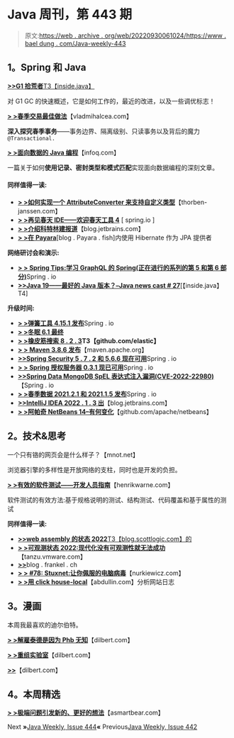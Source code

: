 # Java 周刊，第 443 期

> 原文:[https://web . archive . org/web/20220930061024/https://www . bael dung . com/Java-weekly-443](https://web.archive.org/web/20220930061024/https://www.baeldung.com/java-weekly-443)

## **1。Spring 和 Java**

[**>>G1 拾荒者**T3【inside.java】](https://web.archive.org/web/20220810171258/https://inside.java/2022/06/20/sip056/)

对 G1 GC 的快速概述，它是如何工作的，最近的改进，以及一些调优标志！

[**> >春季交易最佳做法**](https://web.archive.org/web/20220810171258/https://vladmihalcea.com/spring-transaction-best-practices/)【vladmihalcea.com】

**深入探究春季事务**——事务边界、隔离级别、只读事务以及背后的魔力`@Transactional.`

[**> >面向数据的 Java 编程**](https://web.archive.org/web/20220810171258/https://www.infoq.com/articles/data-oriented-programming-java/)【infoq.com】

一篇关于如何**使用记录、密封类型和模式匹配**实现面向数据编程的深刻文章。

#### **同样值得一读:**

*   [**> >如何实现一个 AttributeConverter 来支持自定义类型**](https://web.archive.org/web/20220810171258/https://thorben-janssen.com/jpa-attribute-converter/)【thorben-janssen.com】
*   [**> >再见春天 IDE——欢迎春天工具 4**](https://web.archive.org/web/20220810171258/https://spring.io/blog/2022/06/14/goodbye-spring-ide-welcome-spring-tools-4) [ spring.io ]
*   [**> >介绍科特林建报道**](https://web.archive.org/web/20220810171258/https://blog.jetbrains.com/kotlin/2022/06/introducing-kotlin-build-reports/)【blog.jetbrains.com】
*   [**> >在 Payara**](https://web.archive.org/web/20220810171258/https://blog.payara.fish/use-hibernate-as-a-jpa-provider-with-payara)[blog . Payara . fish]内使用 Hibernate 作为 JPA 提供者

**网络研讨会和演示:**

*   [**> > Spring Tips:学习 GraphQL 的 Spring(正在进行的系列的第 5 和第 6 部分)**](https://web.archive.org/web/20220810171258/https://spring.io/blog/2022/06/14/spring-tips-learn-spring-for-graphql-parts-5-and-6-of-an-ongoing-series)Spring . io
*   [**>>Java 19——最好的 Java 版本？–Java news cast # 27**](https://web.archive.org/web/20220810171258/https://inside.java/2022/06/16/insidejava-newscast-027/)[【inside.java】T4]

**升级时间:**

*   [**> >弹簧工具 4.15.1 发布**](https://web.archive.org/web/20220810171258/https://spring.io/blog/2022/06/18/spring-tools-4-15-1-released)Spring . io
*   [**> >冬眠 6.1 最终**](https://web.archive.org/web/20220810171258/https://in.relation.to/2022/06/14/orm-61-final/)
*   **[> >橡皮筋搜索 8 . 2 . 3](https://web.archive.org/web/20220810171258/https://github.com/elastic/elasticsearch/releases)T3【github.com/elastic】**
*   [**> > Maven 3.8.6 发布**](https://web.archive.org/web/20220810171258/https://maven.apache.org/docs/3.8.6/release-notes.html)【maven.apache.org】
*   [**>>Spring Security 5 . 7 . 2 和 5.6.6 现在可用**](https://web.archive.org/web/20220810171258/https://spring.io/blog/2022/06/20/spring-security-5-7-2-and-5-6-6-available-now)Spring . io
*   [**> > Spring 授权服务器 0.3.1 现已可用**](https://web.archive.org/web/20220810171258/https://spring.io/blog/2022/06/20/spring-authorization-server-0-3-1-available-now)Spring . io
*   [**>>Spring Data MongoDB SpEL 表达式注入漏洞(CVE-2022-22980)**](https://web.archive.org/web/20220810171258/https://spring.io/blog/2022/06/20/spring-data-mongodb-spel-expression-injection-vulnerability-cve-2022-22980)【Spring . io
*   [**> >春季数据 2021.2.1 和 2021.1.5 发布**](https://web.archive.org/web/20220810171258/https://spring.io/blog/2022/06/20/spring-data-2021-2-1-and-2021-1-5-released)Spring . io
*   [**>>IntelliJ IDEA 2022 . 1 . 3 出**](https://web.archive.org/web/20220810171258/https://blog.jetbrains.com/idea/2022/06/intellij-idea-2022-1-3/)【blog.jetbrains.com】
*   [**> >阿帕奇 NetBeans 14–有何变化**](https://web.archive.org/web/20220810171258/https://github.com/apache/netbeans/releases/tag/14)【github.com/apache/netbeans】

## **2。技术&思考**

一个只有铬的网页会是什么样子？【mnot.net】

浏览器引擎的多样性是开放网络的支柱，同时也是开发的负担。

[**> >有效的软件测试——开发人员指南**](https://web.archive.org/web/20220810171258/https://henrikwarne.com/2022/06/19/effective-software-testing-a-developers-guide/)【henrikwarne.com】

软件测试的有效方法:基于规格说明的测试、结构测试、代码覆盖和基于属性的测试

**同样值得一读:**

*   [**>>web assembly 的状态 2022**T3【blog.scottlogic.com】的](https://web.archive.org/web/20220810171258/https://blog.scottlogic.com/2022/06/20/state-of-wasm-2022.html)
*   [**> >可观测状态 2022:现代化没有可观测性就无法成功**](https://web.archive.org/web/20220810171258/https://tanzu.vmware.com/content/blog/state-of-observability-2022-modernization)【tanzu.vmware.com】
*   [**>>**](https://web.archive.org/web/20220810171258/https://blog.frankel.ch/take-vscode-spin/)blog . frankel . ch
*   [**> > #78: Stuxnet:让你佩服的电脑病毒**](https://web.archive.org/web/20220810171258/https://nurkiewicz.com/78)【nurkiewicz.com】
*   [**> >用 click house-local**](https://web.archive.org/web/20220810171258/https://abdullin.com/analyze-caddy-logs-with-clickhouse/)【abdullin.com】分析网站日志

## **3。漫画**

本周我最喜欢的迪尔伯特。

[**> >解雇泰德是因为 Phb 无知**](https://web.archive.org/web/20220810171258/https://dilbert.com/strip/2022-06-20)【dilbert.com】

[**> >重组实验室**](https://web.archive.org/web/20220810171258/https://dilbert.com/strip/2022-06-19)【dilbert.com】

[**>>**](https://web.archive.org/web/20220810171258/https://dilbert.com/strip/2022-06-18)【dilbert.com】

## **4。本周精选**

**[> >极端问题引发新的、更好的想法](https://web.archive.org/web/20220810171258/https://longform.asmartbear.com/posts/extreme-questions/)**【asmartbear.com】

Next **»**[Java Weekly, Issue 444](/web/20220810171258/https://www.baeldung.com/java-weekly-444)**«** Previous[Java Weekly, Issue 442](/web/20220810171258/https://www.baeldung.com/java-weekly-442)